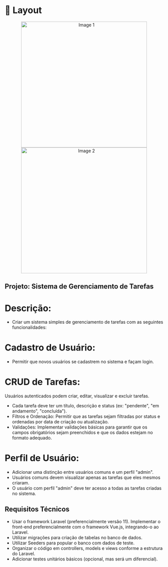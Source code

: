 <h1 id="layout">🎨 Layout</h1>

<p align="center">
    <img src="./public/telalogin.png" alt="Image 1" width="400px">
    <img src="./public/telatarefas.png" alt="Image 2" width="400px">
</p>

## Projeto: Sistema de Gerenciamento de Tarefas

# Descrição:
- Criar um sistema simples de gerenciamento de tarefas com as seguintes funcionalidades:

# Cadastro de Usuário:
- Permitir que novos usuários se cadastrem no sistema e façam login.

# CRUD de Tarefas:
Usuários autenticados podem criar, editar, visualizar e excluir tarefas.
- Cada tarefa deve ter um título, descrição e status (ex: "pendente", "em andamento", "concluída").
- Filtros e Ordenação: Permitir que as tarefas sejam filtradas por status e ordenadas por data de criação ou atualização.
- Validações: Implementar validações básicas para garantir que os campos obrigatórios sejam preenchidos e que os dados estejam no formato adequado.

# Perfil de Usuário:
- Adicionar uma distinção entre usuários comuns e um perfil "admin".
- Usuários comuns devem visualizar apenas as tarefas que eles mesmos criaram.
- O usuário com perfil "admin" deve ter acesso a todas as tarefas criadas no sistema.

## Requisitos Técnicos

- Usar o framework Laravel (preferencialmente versão 11).
Implementar o front-end preferencialmente com o framework Vue.js, integrando-o ao Laravel.
- Utilizar migrações para criação de tabelas no banco de dados.
- Utilizar Seeders para popular o banco com dados de teste.
- Organizar o código em controllers, models e views conforme a estrutura do Laravel.
- Adicionar testes unitários básicos (opcional, mas será um diferencial).